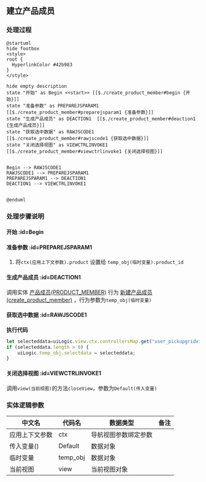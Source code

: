 ## 建立产品成员 <!-- {docsify-ignore-all} -->

   

### 处理过程

```plantuml
@startuml
hide footbox
<style>
root {
  HyperlinkColor #42b983
}
</style>

hide empty description
state "开始" as Begin <<start>> [[$./create_product_member#begin {开始}]]
state "准备参数" as PREPAREJSPARAM1  [[$./create_product_member#preparejsparam1 {准备参数}]]
state "生成产品成员" as DEACTION1  [[$./create_product_member#deaction1 {生成产品成员}]]
state "获取选中数据" as RAWJSCODE1  [[$./create_product_member#rawjscode1 {获取选中数据}]]
state "关闭选择视图" as VIEWCTRLINVOKE1  [[$./create_product_member#viewctrlinvoke1 {关闭选择视图}]]


Begin --> RAWJSCODE1
RAWJSCODE1 --> PREPAREJSPARAM1
PREPAREJSPARAM1 --> DEACTION1
DEACTION1 --> VIEWCTRLINVOKE1


@enduml
```


### 处理步骤说明

#### 开始 :id=Begin




#### 准备参数 :id=PREPAREJSPARAM1



1. 将`ctx(应用上下文参数).product` 设置给  `temp_obj(临时变量).product_id`

#### 生成产品成员 :id=DEACTION1



调用实体 [产品成员(PRODUCT_MEMBER)](module/ProdMgmt/Product_member.md) 行为 [新建产品成员(create_product_member)](module/ProdMgmt/Product_member#行为) ，行为参数为`temp_obj(临时变量)`

#### 获取选中数据 :id=RAWJSCODE1



<p class="panel-title"><b>执行代码</b></p>

```javascript
let selecteddata=uiLogic.view.ctx.controllersMap.get("user_pickupgridview_user").ctx.controllersMap.get("grid").state.selectedData;
if (selecteddata.length > 0) {
    uiLogic.temp_obj.selectdata = selecteddata;
}
```

#### 关闭选择视图 :id=VIEWCTRLINVOKE1



调用`view(当前视图)`的方法`closeView`，参数为`Default(传入变量)`


### 实体逻辑参数

|    中文名   |    代码名    |  数据类型      |备注 |
| --------| --------| --------  | --------   |
|应用上下文参数|ctx|导航视图参数绑定参数||
|传入变量(<i class="fa fa-check"/></i>)|Default|数据对象||
|临时变量|temp_obj|数据对象||
|当前视图|view|当前视图对象||
